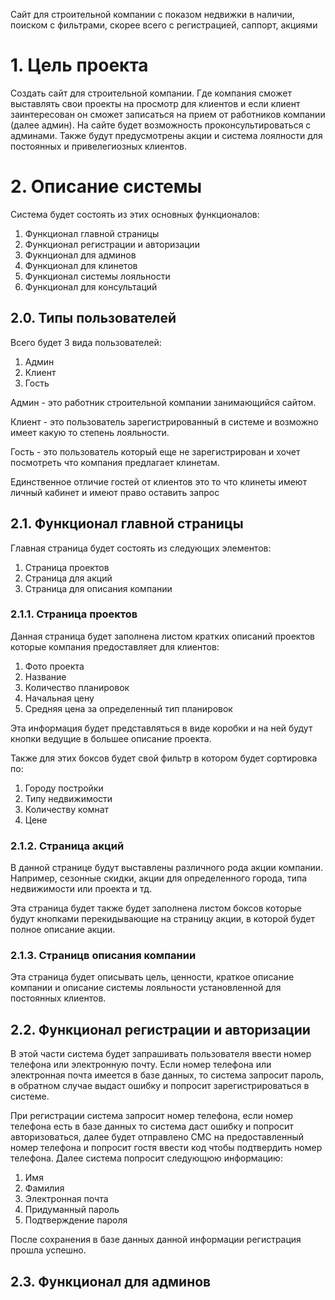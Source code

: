 Сайт для строительной компании с показом недвижки в наличии, поиском с фильтрами, скорее всего с регистрацией, саппорт, акциями

# 1. Цель проекта 
Создать сайт для строительной компании. Где компания сможет выставлять свои проекты на просмотр для клиентов и если клиент заинтересован он сможет записаться на прием 
от работников компании (далее админ). На сайте будет возможность проконсультироваться с админами. Также будут предусмотрены акции и система лоялности для постоянных и 
привелегиозных клиентов. 

# 2. Описание системы
Система будет состоять из этих основных функционалов:
1. Функционал главной страницы
2. Функционал регистрации и авторизации
3. Фукнционал для админов
4. Функционал для клинетов 
5. Функционал системы лояльности
6. Функционал для консультаций

## 2.0. Типы пользователей
Всего будет 3 вида пользователей:
1. Админ
2. Клиент
3. Гость

Админ - это работник строительной компании занимающийся сайтом.

Клиент - это пользователь зарегистрированный в системе и возможно имеет какую то степень лояльности.

Гость - это пользователь который еще не зарегистрирован и хочет посмотреть что компания предлагает клинетам.

Единственное отличие гостей от клиентов это то что клинеты имеют личный кабинет и имеют право оставить запрос 

## 2.1. Функционал главной страницы
Главная страница будет состоять из следующих элементов:
1. Страница проектов
2. Страница для акций
3. Страница для описания компании
### 2.1.1. Страница проектов
Данная страница будет заполнена листом кратких описаний проектов которые компания предоставляет для клиентов:
1. Фото проекта
2. Название
3. Количество планировок
4. Начальная цену
5. Средняя цена за определенный тип планировок 

Эта информация будет представляться в виде коробки и на ней будут кнопки ведущие в большее описание проекта.

Также для этих боксов будет свой фильтр в котором будет сортировка по:
1. Городу постройки
2. Типу недвижимости
3. Количеству комнат
4. Цене

### 2.1.2. Страница акций
В данной странице будут выставлены различного рода акции компании. Например, сезонные скидки, акции для определенного города, типа недвижимости или проекта и тд.

Эта страница будет также будет заполнена листом боксов которые будут кнопками перекидывающие на страницу акции, в которой будет полное описание акции.

### 2.1.3. Страницв описания компании
Эта страница будет описывать цель, ценности, краткое описание компании и описание системы лояльности установленной для постоянных клиентов.

## 2.2. Функционал регистрации и авторизации
В этой части система будет запрашивать пользователя ввести номер телефона или электронную почту. Если номер телефона или электронная почта имеется в базе данных, то 
система запросит пароль, в обратном случае выдаст ошибку и попросит зарегистрироваться в системе. 

При регистрации система запросит номер телефона, если номер телефона есть в базе данных то система даст ошибку и попросит авторизоваться, далее будет отправлено СМС на
предоставленный номер телефона и попросит гостя ввести код чтобы подтвердить номер телефона. Далее система попросит следующюю информацию:
1. Имя
2. Фамилия
3. Электронная почта
4. Придуманный пароль
5. Подтверждение пароля

После сохранения в базе данных данной информации регистрация прошла успешно.

## 2.3. Функционал для админов
